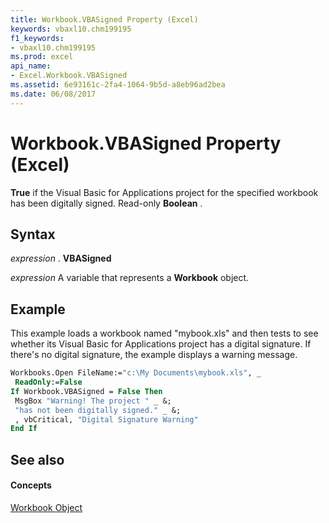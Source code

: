 ```yaml
---
title: Workbook.VBASigned Property (Excel)
keywords: vbaxl10.chm199195
f1_keywords:
- vbaxl10.chm199195
ms.prod: excel
api_name:
- Excel.Workbook.VBASigned
ms.assetid: 6e93161c-2fa4-1064-9b5d-a8eb96ad2bea
ms.date: 06/08/2017
---
```



# Workbook.VBASigned Property (Excel)

 **True** if the Visual Basic for Applications project for the specified workbook has been digitally signed. Read-only **Boolean** .


## Syntax

 _expression_ . **VBASigned**

 _expression_ A variable that represents a **Workbook** object.


## Example

This example loads a workbook named "mybook.xls" and then tests to see whether its Visual Basic for Applications project has a digital signature. If there's no digital signature, the example displays a warning message.


```vb
Workbooks.Open FileName:="c:\My Documents\mybook.xls", _ 
 ReadOnly:=False 
If Workbook.VBASigned = False Then 
 MsgBox "Warning! The project " _ &; 
 "has not been digitally signed." _ &; 
 , vbCritical, "Digital Signature Warning" 
End If
```


## See also


#### Concepts


[Workbook Object](workbook-object-excel.md)

